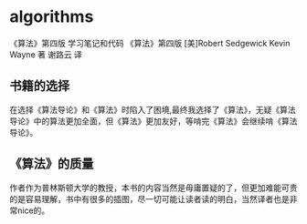 # algorithms
《算法》第四版 学习笔记和代码
《算法》第四版 [美]Robert Sedgewick  Kevin Wayne 著  谢路云 译

## 书籍的选择
在选择《算法导论》和《算法》时陷入了困境,最终我选择了《算法》，无疑《算法导论》中的算法更加全面，但《算法》更加友好，等啃完《算法》会继续啃《算法导论》。

## 《算法》的质量
作者作为普林斯顿大学的教授，本书的内容当然是毋庸置疑的了，但更加难能可贵的是容易理解，书中有很多的插图，尽一切可能让读者读的明白，当然译者也是非常nice的。
